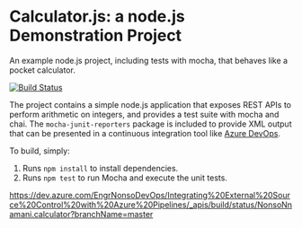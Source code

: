 Calculator.js: a node.js Demonstration Project
==============================================
An example node.js project, including tests with mocha, that behaves like
a pocket calculator.

[![Build Status](https://dev.azure.com/EngrNonsoDevOps/Integrating%20External%20Source%20Control%20with%20Azure%20Pipelines/_apis/build/status/NonsoNnamani.calculator?branchName=master)](https://dev.azure.com/EngrNonsoDevOps/Integrating%20External%20Source%20Control%20with%20Azure%20Pipelines/_build/latest?definitionId=10&branchName=master)

The project contains a simple node.js application that exposes REST APIs
to perform arithmetic on integers, and provides a test suite with mocha
and chai.  The `mocha-junit-reporters` package is included to provide XML
output that can be presented in a continuous integration tool like
[Azure DevOps](https://azure.com/devops).

To build, simply:

1. Runs `npm install` to install dependencies.
2. Runs `npm test` to run Mocha and execute the unit tests.

https://dev.azure.com/EngrNonsoDevOps/Integrating%20External%20Source%20Control%20with%20Azure%20Pipelines/_apis/build/status/NonsoNnamani.calculator?branchName=master
